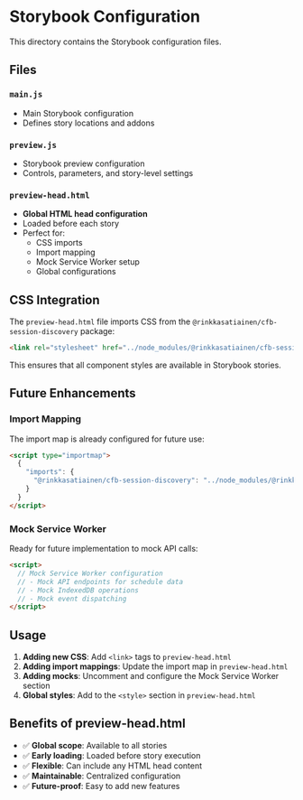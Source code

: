 # Storybook Configuration

This directory contains the Storybook configuration files.

## Files

### `main.js`
- Main Storybook configuration
- Defines story locations and addons

### `preview.js`
- Storybook preview configuration
- Controls, parameters, and story-level settings

### `preview-head.html`
- **Global HTML head configuration**
- Loaded before each story
- Perfect for:
  - CSS imports
  - Import mapping
  - Mock Service Worker setup
  - Global configurations

## CSS Integration

The `preview-head.html` file imports CSS from the `@rinkkasatiainen/cfb-session-discovery` package:

```html
<link rel="stylesheet" href="../node_modules/@rinkkasatiainen/cfb-session-discovery/css/styles.css">
```

This ensures that all component styles are available in Storybook stories.

## Future Enhancements

### Import Mapping
The import map is already configured for future use:

```html
<script type="importmap">
  {
    "imports": {
      "@rinkkasatiainen/cfb-session-discovery": "../node_modules/@rinkkasatiainen/cfb-session-discovery/index.js"
    }
  }
</script>
```

### Mock Service Worker
Ready for future implementation to mock API calls:

```html
<script>
  // Mock Service Worker configuration
  // - Mock API endpoints for schedule data
  // - Mock IndexedDB operations
  // - Mock event dispatching
</script>
```

## Usage

1. **Adding new CSS**: Add `<link>` tags to `preview-head.html`
2. **Adding import mappings**: Update the import map in `preview-head.html`
3. **Adding mocks**: Uncomment and configure the Mock Service Worker section
4. **Global styles**: Add to the `<style>` section in `preview-head.html`

## Benefits of preview-head.html

- ✅ **Global scope**: Available to all stories
- ✅ **Early loading**: Loaded before story execution
- ✅ **Flexible**: Can include any HTML head content
- ✅ **Maintainable**: Centralized configuration
- ✅ **Future-proof**: Easy to add new features 